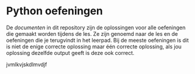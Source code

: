 # Python oefeningen
De *documenten* in dit repository zijn de oplossingen voor alle oefeningen die gemaakt worden tijdens de les.
Ze zijn genoemd naar de les en de oefeningen die je terugvindt in het leerpad.
Bij de meeste oefeningen is dit is niet de enige correcte oplossing maar één correcte oplossing, als jou oplossing dezelfde output geeft is deze ook correct.

jvmlkvjskdlmvdjf
